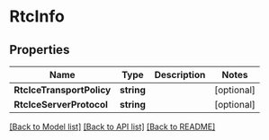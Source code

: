 # RtcInfo

## Properties

Name | Type | Description | Notes
------------ | ------------- | ------------- | -------------
**RtcIceTransportPolicy** | **string** |  | [optional] 
**RtcIceServerProtocol** | **string** |  | [optional] 

[[Back to Model list]](../README.md#documentation-for-models) [[Back to API list]](../README.md#documentation-for-api-endpoints) [[Back to README]](../README.md)


